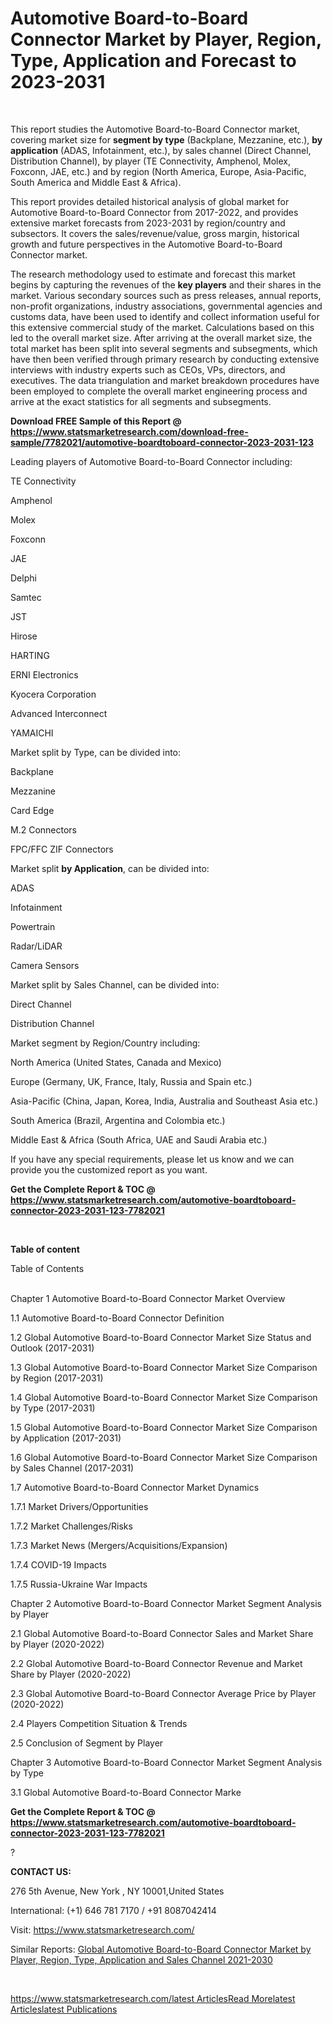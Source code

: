 <h1>Automotive Board-to-Board Connector Market by Player, Region, Type, Application and Forecast to 2023-2031</h1><br/><p>This report studies the Automotive Board-to-Board Connector market, covering market size for <strong>segment by type</strong> (Backplane, Mezzanine, etc.), <strong>by application</strong> (ADAS, Infotainment, etc.), by sales channel (Direct Channel, Distribution Channel), by player (TE Connectivity, Amphenol, Molex, Foxconn, JAE, etc.) and by region (North America, Europe, Asia-Pacific, South America and Middle East & Africa).</p>
 
 
 
 <p>This report provides detailed historical analysis of global market for Automotive Board-to-Board Connector from 2017-2022, and provides extensive market forecasts from 2023-2031 by region/country and subsectors. It covers the sales/revenue/value, gross margin, historical growth and future perspectives in the Automotive Board-to-Board Connector market.</p>
 
 
 
 <p>The research methodology used to estimate and forecast this market begins by capturing the revenues of the <strong>key players</strong> and their shares in the market. Various secondary sources such as press releases, annual reports, non-profit organizations, industry associations, governmental agencies and customs data, have been used to identify and collect information useful for this extensive commercial study of the market. Calculations based on this led to the overall market size. After arriving at the overall market size, the total market has been split into several segments and subsegments, which have then been verified through primary research by conducting extensive interviews with industry experts such as CEOs, VPs, directors, and executives. The data triangulation and market breakdown procedures have been employed to complete the overall market engineering process and arrive at the exact statistics for all segments and subsegments.</p>
 
 
 
 <p><strong>Download FREE Sample of this Report @ <a href="https://www.statsmarketresearch.com/download-free-sample/7782021/automotive-boardtoboard-connector-2023-2031-123">https://www.statsmarketresearch.com/download-free-sample/7782021/automotive-boardtoboard-connector-2023-2031-123</a></strong></p>
 
 
 
 <p>Leading players of Automotive Board-to-Board Connector including:</p>
 
 
 
 <p>TE Connectivity</p>
 
 
 
 <p>Amphenol</p>
 
 
 
 <p>Molex</p>
 
 
 
 <p>Foxconn</p>
 
 
 
 <p>JAE</p>
 
 
 
 <p>Delphi</p>
 
 
 
 <p>Samtec</p>
 
 
 
 <p>JST</p>
 
 
 
 <p>Hirose</p>
 
 
 
 <p>HARTING</p>
 
 
 
 <p>ERNI Electronics</p>
 
 
 
 <p>Kyocera Corporation</p>
 
 
 
 <p>Advanced Interconnect</p>
 
 
 
 <p>YAMAICHI</p>
 
 
 
 <p>Market split by Type, can be divided into:</p>
 
 
 
 <p>Backplane</p>
 
 
 
 <p>Mezzanine</p>
 
 
 
 <p>Card Edge</p>
 
 
 
 <p>M.2 Connectors</p>
 
 
 
 <p>FPC/FFC ZIF Connectors</p>
 
 
 
 <p>Market split <strong>by Application</strong>, can be divided into:</p>
 
 
 
 <p>ADAS</p>
 
 
 
 <p>Infotainment</p>
 
 
 
 <p>Powertrain</p>
 
 
 
 <p>Radar/LiDAR</p>
 
 
 
 <p>Camera Sensors</p>
 
 
 
 <p>Market split by Sales Channel, can be divided into:</p>
 
 
 
 <p>Direct Channel</p>
 
 
 
 <p>Distribution Channel</p>
 
 
 
 <p>Market segment by Region/Country including:</p>
 
 
 
 <p>North America (United States, Canada and Mexico)</p>
 
 
 
 <p>Europe (Germany, UK, France, Italy, Russia and Spain etc.)</p>
 
 
 
 <p>Asia-Pacific (China, Japan, Korea, India, Australia and Southeast Asia etc.)</p>
 
 
 
 <p>South America (Brazil, Argentina and Colombia etc.)</p>
 
 
 
 <p>Middle East & Africa (South Africa, UAE and Saudi Arabia etc.)</p>
 
 
 
 <p>If you have any special requirements, please let us know and we can provide you the customized report as you want.</p>
 
 
 
 <div><b>Get the Complete Report & TOC @ <a href="https://www.statsmarketresearch.com/automotive-boardtoboard-connector-2023-2031-123-7782021">https://www.statsmarketresearch.com/automotive-boardtoboard-connector-2023-2031-123-7782021</a></b></div>
 
 
 
 <p><br />
 
 <b>Table of content</b></p>
 
 
 
 <p>Table of Contents<br />
 
 <br />
 
 Chapter 1 Automotive Board-to-Board Connector Market Overview<br />
 
 1.1 Automotive Board-to-Board Connector Definition<br />
 
 1.2 Global Automotive Board-to-Board Connector Market Size Status and Outlook (2017-2031)<br />
 
 1.3 Global Automotive Board-to-Board Connector Market Size Comparison by Region (2017-2031)<br />
 
 1.4 Global Automotive Board-to-Board Connector Market Size Comparison by Type (2017-2031)<br />
 
 1.5 Global Automotive Board-to-Board Connector Market Size Comparison by Application (2017-2031)<br />
 
 1.6 Global Automotive Board-to-Board Connector Market Size Comparison by Sales Channel (2017-2031)<br />
 
 1.7 Automotive Board-to-Board Connector Market Dynamics<br />
 
 1.7.1 Market Drivers/Opportunities<br />
 
 1.7.2 Market Challenges/Risks<br />
 
 1.7.3 Market News (Mergers/Acquisitions/Expansion)<br />
 
 1.7.4 COVID-19 Impacts<br />
 
 1.7.5 Russia-Ukraine War Impacts<br />
 
 Chapter 2 Automotive Board-to-Board Connector Market Segment Analysis by Player<br />
 
 2.1 Global Automotive Board-to-Board Connector Sales and Market Share by Player (2020-2022)<br />
 
 2.2 Global Automotive Board-to-Board Connector Revenue and Market Share by Player (2020-2022)<br />
 
 2.3 Global Automotive Board-to-Board Connector Average Price by Player (2020-2022)<br />
 
 2.4 Players Competition Situation & Trends<br />
 
 2.5 Conclusion of Segment by Player<br />
 
 Chapter 3 Automotive Board-to-Board Connector Market Segment Analysis by Type<br />
 
 3.1 Global Automotive Board-to-Board Connector Marke</p>
 
 
 
 <div><b>Get the Complete Report & TOC @ <a href="https://www.statsmarketresearch.com/automotive-boardtoboard-connector-2023-2031-123-7782021">https://www.statsmarketresearch.com/automotive-boardtoboard-connector-2023-2031-123-7782021</a></b></div>
 
 
 
 <p>? </p>
 
 
 
 <p><b>CONTACT US:</b><br />
 
 276 5th Avenue, New York , NY 10001,United States<br />
 
 International: (+1) 646 781 7170 / +91 8087042414<br />
 
 Visit: <a href="https://www.statsmarketresearch.com/">https://www.statsmarketresearch.com/</a><br />
 
 Similar Reports: <a href="https://www.statsmarketresearch.com/automotive-boardtoboard-connector-2023-2031-123-7782021">Global Automotive Board-to-Board Connector Market by Player, Region, Type, Application and Sales Channel 2021-2030</a><br />
 
 <br />
 
 <a href="https://gyeongbokgung.com">https://www.statsmarketresearch.com/</a><a href="https://hallyeomaritime.com">latest Articles</a><a href="https://jingwansa.com">Read More</a><a href="https://nguoiviet.jp/">latest Articles</a><a href="https://www.intelmarketresearch.com/">latest Publications</a></p>